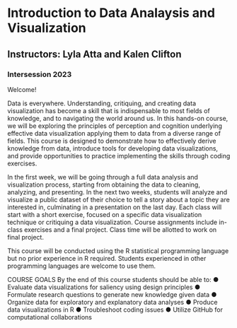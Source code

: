 # Introduction to Data Analaysis and Visualization
## Instructors: Lyla Atta and Kalen Clifton
### Intersession 2023


Welcome! 

Data is everywhere. Understanding, critiquing, and creating data visualization has become a skill that is indispensable to most fields of knowledge, and to navigating the world around us. In this hands-on course, we will be exploring the principles of perception and cognition underlying effective data visualization applying them to data from a diverse range of fields. This course is designed to demonstrate how to effectively derive knowledge from data, introduce tools for developing data visualizations, and provide opportunities to practice implementing the skills through coding exercises. 

In the first week, we will be going through a full data analysis and visualization process, starting from obtaining the data to cleaning, analyzing, and presenting. In the next two weeks, students will analyze and visualize a public dataset of their choice to tell a story about a topic they are interested in, culminating in a presentation on the last day. Each class will start with a short exercise, focused on a specific data visualization technique or critiquing a data visualization. Course assignments include in-class exercises and a final project. Class time will be allotted to work on final project. 

This course will be conducted using the R statistical programming language but no prior experience in R required. Students experienced in other programming languages are welcome to use them. 

COURSE GOALS
By the end of this course students should be able to: 
●	Evaluate data visualizations for saliency using design principles
●	Formulate research questions to generate new knowledge given data
●	Organize data for exploratory and explanatory data analyses
●	Produce data visualizations in R
●	Troubleshoot coding issues
●	Utilize GitHub for computational collaborations

